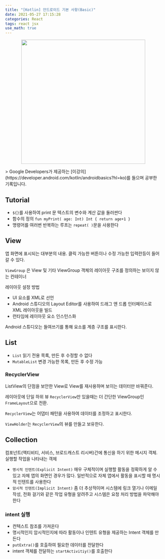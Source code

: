```yaml
---
title: "[Kotlin] 안드로이드 기본 사항(Basic)"
date: 2021-05-27 17:15:28
categories: React
tags: react jsx
use_math: true
---
```


<p align="center"><img src="https://user-images.githubusercontent.com/67692759/119789614-308e1f80-bf0e-11eb-84b0-aac92c09065c.jpg"  width="400" height="400"></p>
> Google Developers가 제공하는 [이강의](https://developer.android.com/kotlin/androidbasics?hl=ko)를 들으며 공부한 기록입니다.

## Tutorial

- `${}`를 사용하여 print 문 텍스트의 변수와 계산 값을 둘러싼다
- 함수의 정의  `fun myPrint( age: Int) Int { return age+1 }`
- 명령어를 여러번 반복하는 루프는 `repeat( )`문을 사용한다

## View

앱 화면에 표시되는 대부분의 내용. 클릭 가능한 버튼이나 수정 가능한 입력란등이 들어갈 수 있다.

`ViewGroup` 은 View 및 기타 ViewGroup 객체의 레이아웃 구조를 정의하는 보이지 않는 컨테이너

레이아웃 설정 방법

- UI 요소를 XML로 선언
- Android 스튜디오의 Layout Editor를 사용하여 드래그 앤 드롭 인터페이스로 XML 레이아웃을 빌드
- 런타임에 레이아웃 요소 인스턴스화

Android 스튜디오는 들여쓰기를 통해 요소를 계층 구조를 표시한다.

## List

- `List` 읽기 전용 목록, 만든 후 수정할 수 없다
- `MutableList` 변경 가능한 목록, 만든 후 수정 가능

### RecyclerView

ListView의 단점을 보안한 View로 View를 재사용하며 보이는 데이터만 바꿔준다.

레이아웃에 단일 하위 뷰 `RecyclerView`만 있을때는 더 간단한 ViewGroup인 `FrameLayout`으로 전환.

`RecyclerView`는 어댑터 패턴을 사용하여 데이터를 조정하고 표시한다.

`ViewHolder`는 `RecyclerView`의 뷰를 만들고 보유한다.

## Collection

컴포넌트(액티비티, 서비스, 브로드캐스트 리시버)간에 통신을 하기 위한 메시지 객체. 실행할 작업을 나타내는 객체

- `명시적 인텐트(Explicit Intent)` 매우 구체적이며 실행할 활동을 정확하게 알 수 있고 자체 앱의 화면인 경우가 많다. 일반적으로 자체 앱에서 활동을 표시할 때 명시적 인텐트를 사용한다
- `암시적 인텐트(Implicit Intent)` 좀 더 추상적이며 시스템에 링크 열기나 이메일 작성, 전화 걸기와 같은 작업 유형을 알려주고 시스템은 요청 처리 방법을 파악해야한다

### intent 실행

- 컨텍스트 참조를 가져온다
- 명시적인지 암시적인지에 따라 활동이나 인텐트 유형을 제공하는 Intent 객체를 만든다
- `putExtra()`를 호출하여 필요한 데이터를 전달한다
- intent 객체를 전달하는 `startActivitiy()`를 호출한다
